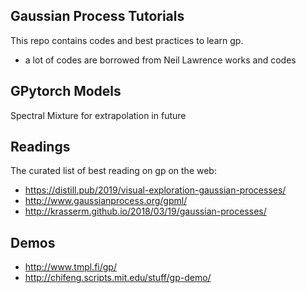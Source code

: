 ## Gaussian Process Tutorials
This repo contains codes and best practices to learn gp.

- a lot of codes are borrowed from Neil Lawrence works and codes


## GPytorch Models
Spectral Mixture for extrapolation in future


## Readings
The curated list of best reading on gp on the web:
- https://distill.pub/2019/visual-exploration-gaussian-processes/
- http://www.gaussianprocess.org/gpml/
- http://krasserm.github.io/2018/03/19/gaussian-processes/
## Demos
- http://www.tmpl.fi/gp/
- http://chifeng.scripts.mit.edu/stuff/gp-demo/